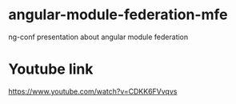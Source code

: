 # angular-module-federation-mfe

ng-conf presentation about angular module federation

# Youtube link

https://www.youtube.com/watch?v=CDKK6FVvqvs
